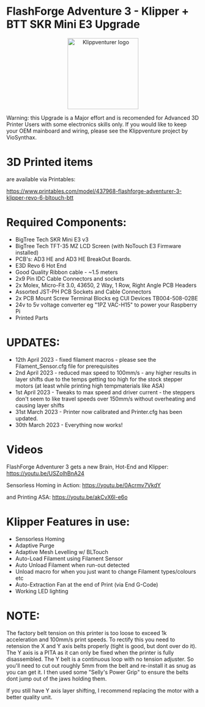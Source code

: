 # FlashForge Adventure 3 - Klipper + BTT SKR Mini E3 Upgrade

<p align="center">
  <a>
    <img src="https://raw.githubusercontent.com/dJOS1475/FF_AD3_Klipper/main/PCB's/klippventurer.svg" alt="Klippventurer logo" height="185">
  </a>
</p>

Warning: this Upgrade is a Major effort and is recomended for Advanced 3D Printer Users with some electronics skills only. If you would like to keep your OEM mainboard and wiring, please see the Klippventure project by VioSynthax.

# 3D Printed items
are available via Printables:

https://www.printables.com/model/437968-flashforge-adventurer-3-klipper-revo-6-bltouch-btt


# Required Components:
* BigTree Tech SKR Mini E3 v3
* BigTree Tech TFT-35 MZ LCD Screen (with NoTouch E3 Firmware installed)
* PCB's: AD3 HE and AD3 HE BreakOut Boards.
* E3D Revo 6 Hot End
* Good Quality Ribbon cable - ~1.5 meters
* 2x9 Pin IDC Cable Connectors and sockets
* 2x Molex, Micro-Fit 3.0, 43650, 2 Way, 1 Row, Right Angle PCB Headers
* Assorted JST-PH PCB Sockets and Cable Connectors
* 2x PCB Mount Screw Terminal Blocks eg CUI Devices TB004-508-02BE
* 24v to 5v voltage converter eg "1PZ VAC-H15" to power your Raspberry Pi
* Printed Parts


# UPDATES:
* 12th April 2023 - fixed filament macros - please see the Filament_Sensor.cfg file for prerequisites  
* 2nd April 2023 - reduced max speed to 100mm/s - any higher results in layer shifts due to the temps getting too high for the stock stepper motors (at least while printing high tempmaterials like ASA)
* 1st April 2023 - Tweaks to max speed and driver current - the steppers don't seem to like travel speeds over 150mm/s without overheating and causing layer shifts
* 31st March 2023 - Printer now calibrated and Printer.cfg has been updated.
* 30th March 2023 - Everything now works! 

# Videos
FlashForge Adventurer 3 gets a new Brain, Hot-End and Klipper:
https://youtu.be/USZoIhBnA24

Sensorless Homing in Action:
https://youtu.be/0Acrmv7VkdY

and Printing ASA:
https://youtu.be/akCvX6l-e6o


# Klipper Features in use:
* Sensorless Homing
* Adaptive Purge
* Adaptive Mesh Levelling w/ BLTouch
* Auto-Load Filament using Filament Sensor
* Auto Unload Filament when run-out detected
* Unload macro for when you just want to change Filament types/colours etc
* Auto-Extraction Fan at the end of Print (via End G-Code)
* Working LED lighting

# NOTE: 
The factory belt tension on this printer is too loose to exceed 1k acceleration and 100mm/s print speeds. To rectify this you need to retension the X and Y axis belts properly (tight is good, but dont over do it). The Y axis is a PITA as it can only be fixed when the printer is fully disassembled. The Y belt is a continuous loop with no tension adjuster. So you'll need to cut out roughly 5mm from the belt and re-install it as snug as you can get it. I then used some "Selly's Power Grip" to ensure the belts dont jump out of the jaws holding them.

If you still have Y axis layer shifting, I recommend replacing the motor with a better quality unit.

